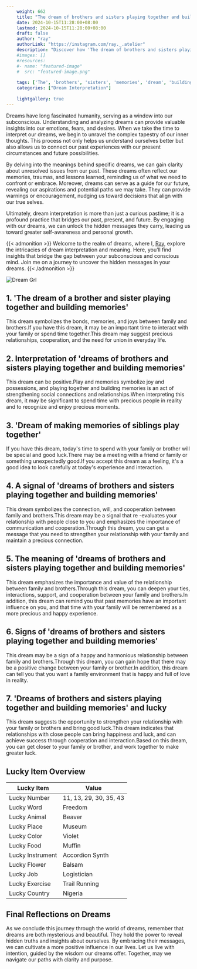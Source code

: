 ```yaml
---
    weight: 662
    title: "The dream of brothers and sisters playing together and building memories"  # Assuming 'title' column exists
    date: 2024-10-15T11:28:00+08:00
    lastmod: 2024-10-15T11:28:00+08:00
    draft: false
    author: "ray"
    authorLink: "https://instagram.com/ray._.atelier"
    description: "Discover how 'The dream of brothers and sisters playing together and building memories' can interpret your future and uncover its significant meanings in your life."
    #images: []
    #resources:
    #- name: "featured-image"
    #  src: "featured-image.png"
    
    tags: ['The', 'brothers', 'sisters', 'memories', 'dream', 'building', 'playing', 'together']
    categories: ["Dream Interpretation"]
    
    lightgallery: true
---
```

    
Dreams have long fascinated humanity, serving as a window into our subconscious. Understanding and analyzing dreams can provide valuable insights into our emotions, fears, and desires. When we take the time to interpret our dreams, we begin to unravel the complex tapestry of our inner thoughts. This process not only helps us understand ourselves better but also allows us to connect our past experiences with our present circumstances and future possibilities.

By delving into the meanings behind specific dreams, we can gain clarity about unresolved issues from our past. These dreams often reflect our memories, traumas, and lessons learned, reminding us of what we need to confront or embrace. Moreover, dreams can serve as a guide for our future, revealing our aspirations and potential paths we may take. They can provide warnings or encouragement, nudging us toward decisions that align with our true selves.

Ultimately, dream interpretation is more than just a curious pastime; it is a profound practice that bridges our past, present, and future. By engaging with our dreams, we can unlock the hidden messages they carry, leading us toward greater self-awareness and personal growth.

{{< admonition >}}
Welcome to the realm of dreams, where I, [Ray](https://instagram.com/ray._.atelier), explore the intricacies of dream interpretation and meaning. Here, you’ll find insights that bridge the gap between your subconscious and conscious mind. Join me on a journey to uncover the hidden messages in your dreams.
{{< /admonition >}}

![Dream Grl](https://cdn.pixabay.com/photo/2017/11/02/03/35/gothic-2910057_1280.jpg "Dream Grl")

## 1. 'The dream of a brother and sister playing together and building memories'
This dream symbolizes the bonds, memories, and joys between family and brothers.If you have this dream, it may be an important time to interact with your family or spend time together.This dream may suggest precious relationships, cooperation, and the need for union in everyday life.

## 2. Interpretation of 'dreams of brothers and sisters playing together and building memories'
This dream can be positive.Play and memories symbolize joy and possessions, and playing together and building memories is an act of strengthening social connections and relationships.When interpreting this dream, it may be significant to spend time with precious people in reality and to recognize and enjoy precious moments.

## 3. 'Dream of making memories of siblings play together'
If you have this dream, today's time to spend with your family or brother will be special and good luck.There may be a meeting with a friend or family or something unexpectedly good.If you accept this dream as a feeling, it's a good idea to look carefully at today's experience and interaction.

## 4. A signal of 'dreams of brothers and sisters playing together and building memories'
This dream symbolizes the connection, will, and cooperation between family and brothers.This dream may be a signal that re -evaluates your relationship with people close to you and emphasizes the importance of communication and cooperation.Through this dream, you can get a message that you need to strengthen your relationship with your family and maintain a precious connection.

## 5. The meaning of 'dreams of brothers and sisters playing together and building memories'
This dream emphasizes the importance and value of the relationship between family and brothers.Through this dream, you can deepen your ties, interactions, support, and cooperation between your family and brothers.In addition, this dream can remind you that past memories have an important influence on you, and that time with your family will be remembered as a more precious and happy experience.

## 6. Signs of 'dreams of brothers and sisters playing together and building memories'
This dream may be a sign of a happy and harmonious relationship between family and brothers.Through this dream, you can gain hope that there may be a positive change between your family or brother.In addition, this dream can tell you that you want a family environment that is happy and full of love in reality.

## 7. 'Dreams of brothers and sisters playing together and building memories' and lucky
This dream suggests the opportunity to strengthen your relationship with your family or brothers and bring good luck.This dream indicates that relationships with close people can bring happiness and luck, and can achieve success through cooperation and interaction.Based on this dream, you can get closer to your family or brother, and work together to make greater luck.

## Lucky Item Overview
| Lucky Item          | Value              |
|---------------|--------------------|
| Lucky Number        | 11, 13, 29, 30, 35, 43  |
| Lucky Word          | Freedom |
| Lucky Animal        | Beaver |
| Lucky Place         | Museum     |
| Lucky Color         | Violet     |
| Lucky Food          | Muffin      |
| Lucky Instrument    | Accordion Synth |
| Lucky Flower        | Balsam    |
| Lucky Job           | Logistician       |
| Lucky Exercise      | Trail Running  |
| Lucky Country       | Nigeria    |


##  Final Reflections on Dreams

As we conclude this journey through the world of dreams, remember that dreams are both mysterious and beautiful. They hold the power to reveal hidden truths and insights about ourselves. By embracing their messages, we can cultivate a more positive influence in our lives. Let us live with intention, guided by the wisdom our dreams offer. Together, may we navigate our paths with clarity and purpose.
